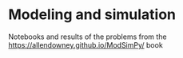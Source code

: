 # Modeling and simulation
Notebooks and results of the problems from the https://allendowney.github.io/ModSimPy/ book
